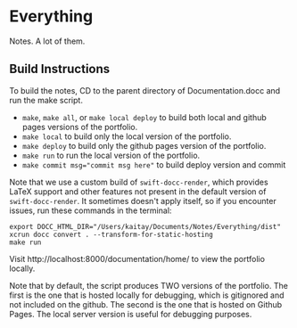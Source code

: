 # Everything
Notes. A lot of them.

## Build Instructions

To build the notes, CD to the parent directory of Documentation.docc and run the make script.
 - `make`, `make all`, or `make local deploy` to build both local and github pages versions of the portfolio.
 - `make local` to build only the local version of the portfolio.
 - `make deploy` to build only the github pages version of the portfolio.
 - `make run` to run the local version of the portfolio.
 - `make commit msg="commit msg here"` to build deploy version and commit

Note that we use a custom build of `swift-docc-render`, which provides LaTeX support and other features not 
present in the default version of `swift-docc-render`. It sometimes doesn't apply itself, so if you encounter
issues, run these commands in the terminal:
```shell
export DOCC_HTML_DIR="/Users/kaitay/Documents/Notes/Everything/dist"
xcrun docc convert . --transform-for-static-hosting
make run
```

Visit http://localhost:8000/documentation/home/ to view the portfolio locally.

Note that by default, the script produces TWO versions of the portfolio. 
The first is the one that is hosted locally for debugging, which is gitignored and not included on the github.
The second is the one that is hosted on Github Pages. The local server version is useful for debugging purposes.
